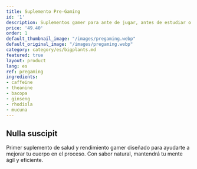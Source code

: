 ```yaml
---
title: Suplemento Pre-Gaming
id: '1'
description: Suplementos gamer para ante de jugar, antes de estudiar o antes de trabajar. Concentración máxima.
price: '49.40'
order: 1
default_thumbnail_image: "/images/pregaming.webp"
default_original_image: "/images/pregaming.webp"
category: category/es/bigplants.md
featured: true
layout: product
lang: es
ref: pregaming
ingredients:
- caffeine
- theanine
- bacopa
- ginseng
- rhodiola
- mucuna
---
```


## Nulla suscipit

Primer suplemento de salud y rendimiento gamer diseñado para ayudarte a mejorar tu cuerpo en el proceso. Con sabor natural, mantendrá tu mente ágil y eficiente.